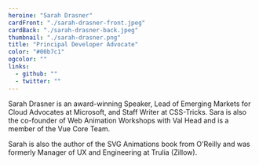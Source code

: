 ```yaml
---
heroine: "Sarah Drasner"
cardFront: "./sarah-drasner-front.jpeg"
cardBack: "./sarah-drasner-back.jpeg"
thumbnail: "./sarah-drasner.png"
title: "Principal Developer Advocate"
color: "#00b7c1"
ogcolor: ""
links:
  - github: ""
  - twitter: ""
---
```


Sarah Drasner is an award-winning Speaker, Lead of Emerging Markets for Cloud Advocates at Microsoft, and Staff Writer at CSS-Tricks. Sara is also the co-founder of Web Animation Workshops with Val Head and is a member of the Vue Core Team.

Sarah is also the author of the SVG Animations book from O'Reilly and was formerly Manager of UX and Engineering at Trulia (Zillow).
